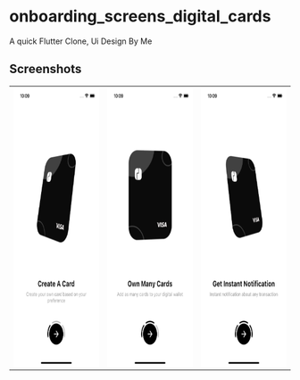 # onboarding_screens_digital_cards

A quick Flutter Clone, Ui Design By Me 

## Screenshots

<table>
    <td>
    <img src="assets/screenshots/Screenshot1.png" height="500em" />
    </td>
     <td>
    <img src="assets/screenshots/Screenshot2.png" height="500em" />
    </td>
     <td>
    <img src="assets/screenshots/Screenshot3.png" height="500em" />
    </td>
   </tr>
</table>